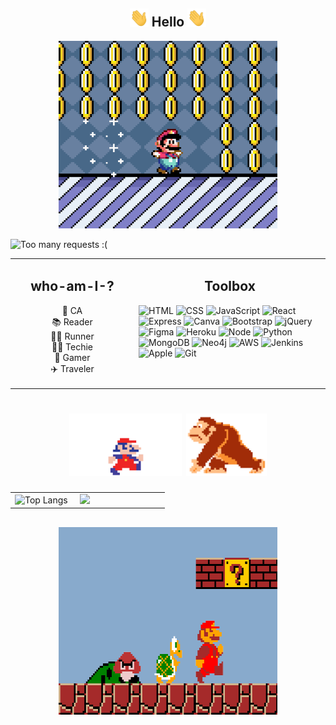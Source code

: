 <!-- <a href="https://github.com/andres-ventura/github-readme-stats">
  <img align="center" src="https://github-readme-stats.vercel.app/api?username=andres-ventura&show_icons=true&theme=vue-dark" />
</a> -->
<!-- <br> 
<a href="https://github.com/andres-ventura/github-readme-stats">
  <img align="center" src="https://github-readme-stats.vercel.app/api/pin/?username=andres-ventura&repo=Tower-Stack&theme=vue-dark" />
</a>

<a href="https://github.com/andres-ventura/github-readme-stats">
  <img align="center" src="https://github-readme-stats.vercel.app/api/pin/?username=andres-ventura&repo=Catch-Game&theme=vue-dark" />
</a>
<br>
<a href="https://github.com/andres-ventura/github-readme-stats">
  <img align="center" src="https://github-readme-stats.vercel.app/api/pin/?username=andres-ventura&repo=Drawing-App&theme=vue-dark" />
</a>

<a href="https://github.com/andres-ventura/github-readme-stats">
  <img align="center" src="https://github-readme-stats.vercel.app/api/pin/?username=andres-ventura&repo=ripple-effect&theme=vue-dark" />
</a>
  
<br>
<a href="https://github.com/andres-ventura/github-readme-stats">
  <img align="center" src="https://github-readme-stats.vercel.app/api/top-langs/?username=andres-ventura&theme=vue-dark" />
 </a>
 -->
<!-- Hello -->
<h2 align="center"><img src="/img/wave.gif" width="30px"> Hello <img src="/img/wave.gif" width="30px"></h2>
<!-- Image -->
<p align="center">
<img alt="where'd mario go?" src="/img/coin.gif" height="300px" width="350px"></p>

<!-- Badge -->
<img alt="Too many requests :(" src="https://visitor-badge.glitch.me/badge?page_id=Andres-Ventura.Andres-Ventura"/> 

<!-- Info -->
<table><tr >
<td valign="top" width="22%">
<h2 align="center">who-am-I-?</h2>
<p align="center">
📍 CA
</br>
📚 Reader
</br>
🏃‍♂️ Runner
</br>
👨‍💻 Techie
</br>
👾 Gamer
</br>
✈️ Traveler
</p>
</td>
<!-- Skills -->
<td valign="top" width="34%">
<h2 align="center">Toolbox</h2>

<!-- Web -->
<img alt="HTML" src="https://img.shields.io/badge/HTML-black?&logo=html5&color=151515&logoColor=79ff97&cacheSeconds=86400">
<img alt="CSS" src="https://img.shields.io/badge/CSS-black?&logo=css3&color=151515&logoColor=79ff97&cacheSeconds=86400">
<img alt="JavaScript" src="https://img.shields.io/badge/JavaScript-black?&logo=javascript&color=151515&logoColor=79ff97&cacheSeconds=86400">
<img alt="React" src="https://img.shields.io/badge/React-black?&logo=react&color=151515&logoColor=79ff97&cacheSeconds=86400">
<img alt="Express" src="https://img.shields.io/badge/Express-black?&logo=express&color=151515&logoColor=79ff97&cacheSeconds=86400">
<img alt="Canva" src="https://img.shields.io/badge/Canva-black?&logo=canva&color=151515&logoColor=79ff97&cacheSeconds=86400">
<img alt="Bootstrap" src="https://img.shields.io/badge/Bootstrap-black?&logo=bootstrap&color=151515&logoColor=79ff97&cacheSeconds=86400">
<img alt="jQuery" src="https://img.shields.io/badge/JQuery-black?&logo=jquery&color=151515&logoColor=79ff97&cacheSeconds=86400">
<img alt="Figma" src="https://img.shields.io/badge/Figma-black?&logo=figma&color=151515&logoColor=79ff97&cacheSeconds=86400">
<img alt="Heroku" src="https://img.shields.io/badge/Heroku-black?&logo=heroku&color=151515&logoColor=79ff97&cacheSeconds=86400">
<!-- App -->
<img alt="Node" src="https://img.shields.io/badge/Node-black?&logo=node.js&color=151515&logoColor=79ff97&cacheSeconds=86400">
<img alt="Python" src="https://img.shields.io/badge/Python-black?&logo=python&color=151515&logoColor=79ff97&cacheSeconds=86400">


<!-- <img alt="Java" src="https://img.shields.io/badge/Java-black?&logo=java&color=151515&logoColor=79ff97&cacheSeconds=86400"> -->
<!-- Data -->
<img alt="MongoDB" src="https://img.shields.io/badge/MongoDB-black?&logo=mongodb&color=151515&logoColor=79ff97&cacheSeconds=86400">
<img alt="Neo4j" src="https://img.shields.io/badge/Neo4j-black?&logo=neo4j&color=151515&logoColor=79ff97&cacheSeconds=86400">

<!-- DevOps -->
<img alt="AWS" src="https://img.shields.io/badge/AWS-black?&logo=amazon-aws&color=151515&logoColor=79ff97&cacheSeconds=86400">
<img alt="Jenkins" src="https://img.shields.io/badge/Jenkins-black?&logo=jenkins&color=151515&logoColor=79ff97&cacheSeconds=86400">
<!-- OS -->
<img alt="Apple" src="https://img.shields.io/badge/OSX-black?&logo=apple&color=151515&logoColor=79ff97&cacheSeconds=86400">

<!-- Version Control -->
<img alt="Git" src="https://img.shields.io/badge/Git-black?&logo=git&color=151515&logoColor=79ff97&cacheSeconds=86400">
</td>
<!-- <td valign="top" width="44%">

<!-- </td>  -->
</tr></table>
<!-- Stats -->
<h1 align="center">
 <img alt="Its a me Mario" src="/img/mario.gif" height="100px"> 
 <img alt="Its a me Mario" src="/img/dk.gif" height="100px">
</h1>
<table><tr>
<td width="40%">
<img alt="Top Langs" src="https://github-readme-stats.vercel.app/api/top-langs/?username=andres-ventura&theme=dark&show_icons=true&cache_seconds=43200">
</td>
<td width="55%">
<img src="https://github-readme-stats.vercel.app/api?username=andres-ventura&show_icons=true&theme=dark&show_icons=true&cache_seconds=43200"/>
</td>
</tr></table>  
<h2 align="center"><img alt="mc_of" src="/img/mc.gif" height="300px" width="350"></h2>
<!-- <td width="50%">
<a href=""><img alt="Build" src="">
</a>
</td>
<td width="50%">
<a href=""><img alt="" src="">
</a>
</td> -->
</tr>
</table>
